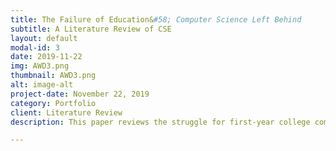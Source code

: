 ```yaml
---
title: The Failure of Education&#58; Computer Science Left Behind
subtitle: A Literature Review of CSE
layout: default
modal-id: 3
date: 2019-11-22
img: AWD3.png
thumbnail: AWD3.png
alt: image-alt
project-date: November 22, 2019
category: Portfolio
client: Literature Review
description: This paper reviews the struggle for first-year college computer science programs to effectively teach students how to solve problems through programming. This paper emphasizes taking a closer look at the material that is being taught in these courses, as well as the individual work done within these courses, and suggests that limiting complex syntax and introducing pair-based work allows for students to gain higher-level problem solving skills required to tackle coding together solutions to problems, while also giving them access to a partner which will help with problem-solving blockers. It can be found <a href="../AWDPortfolio/assets/AWD3.docx.pdf">here</a>.

---
```

